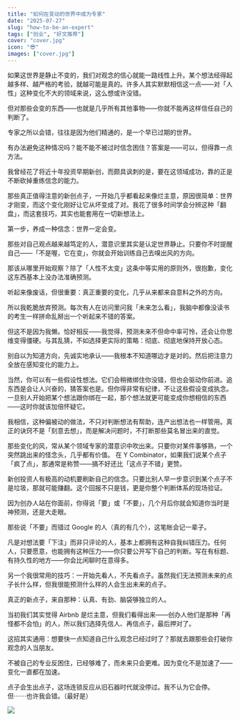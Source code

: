 ```yaml
---
title: "如何在变动的世界中成为专家"
date: "2025-07-27"
slug: "how-to-be-an-expert"
tags: ["创业", "好文推荐"]
cover: "cover.jpg"
icon: "😎"
images: ["cover.jpg"]
---
```

如果这世界是静止不变的，我们对观念的信心就能一路线性上升。某个想法经得起越多样、越严格的考验，就越可能是真的。许多人其实默默相信这一点——对「人性」这种变化不大的领域来说，这么想或许没错。



但对那些会变的东西——也就是几乎所有其他事物——你就不能再这样信任自己的判断了。



专家之所以会错，往往是因为他们精通的，是一个早已过期的世界。



有办法避免这种情况吗？能不能不被过时信念困住？答案是——可以，但得靠一点方法。



我曾经花了将近十年投资早期新创，而颇具讽刺的是，要在这领域成功，靠的正是不断砍掉重练信念的能力。



那些真正值得注意的新创点子，一开始几乎都看起来像烂主意，原因很简单：世界才刚变，而这个变化刚好让它从坏变成了对。我花了很多时间学会分辨这种「翻盘」，而这套技巧，其实也能套用在一切新想法上。



第一步，养成一种信念：世界一定会变。



那些对自己观点越来越笃定的人，潜意识里其实是认定世界静止。只要你不时提醒自己——「不是喔，它在变」，你就会开始训练自己去嗅出风的方向。



那该从哪里开始观察？除了「人性不太变」这条中等实用的原则外，很抱歉，变化这东西基本上没办法准确预测。



听起来像废话，但很重要：真正重要的变化，几乎从来都来自意料之外的方向。



所以我乾脆放弃预测。每次有人在访问里问我「未来怎么看」，我脑中都像没读书的考生一样拼命乱掰出一个听起来不错的答案。



但这不是因为我懒。恰好相反——我觉得，预测未来不但命中率可怜，还会让你思维变得僵硬。与其乱猜，不如选择更实际的策略：彻底、彻底地保持开放心态。



别自以为知道方向，先诚实地承认——我根本不知道哪边才是对的。然后把注意力全放在感知变化的能力上。



当然，你可以有一些假设性想法。它们会稍微绑住你没错，但也会驱动你前进。追东西是会让人兴奋的，猜答案也是。但你得非常有纪律，不让这些假设变成执念。
一旦别人开始把某个想法跟你绑在一起，那个想法就更可能变成你想相信的东西——这时你就该加倍怀疑它。



我相信，这种偏被动的做法，不只对判断想法有帮助，连产出想法也一样管用。真正的诀窍不是「刻意去想」，而是解决问题时，不打断那些莫名冒出来的直觉。



那些变化的风，常从某个领域专家的潜意识中吹出来。只要你对某件事够熟，一个突然跳出来的怪念头，几乎都有价值。
在 Y Combinator，如果我们说某个点子「疯了点」，那通常是称赞——搞不好还比「这点子不错」更赞。



新创投资人有极高的动机要刷新自己的信念。只要比别人早一步意识到某个点子不是垃圾，那就可能赚翻。这个回报不只是钱，更是你整个判断体系的现场验证。



因为创办人站在你面前，你得说「要」或「不要」，几个月后你就会知道你当时是神预测，还是大走眼。



那些说「不要」而错过 Google 的人（真的有几个），这笔帐会记一辈子。



凡是对想法要「下注」而非只评论的人，基本上都拥有这种自我纠错压力。任何人，只要愿意，也能拥有这种压力——你只要公开写下自己的判断。写在有标题、有持久性的地方——你会比闲聊时在意得多。



另一个我很常用的技巧：一开始先看人，不先看点子。虽然我们无法预测未来的点子长什么样，但我很能预测什么样的人会生出未来的点子。



真正的新点子，来自那种：认真、有劲、脑袋够独立的人。



当初我们其实觉得 Airbnb 是烂主意，但我们看得出来——创办人他们是那种「再怪都不会怕」的人，所以我们选择先信人、再信点子，最后押对了。



这招其实通用：想要快一点知道自己什么观念已经过时了？那就去跟那些会打破你观念的人当朋友。



不被自己的专业反困住，已经够难了，而未来只会更难。因为变化不是加速了——变化一直都在加速。



点子会生出点子，这场连锁反应从旧石器时代就没停过。我不认为它会停。
但⋯⋯也许我会错。（最好是）




![](https://prod-files-secure.s3.us-west-2.amazonaws.com/112d0858-5090-4d34-a606-b75eb8d65fd2/46476355-9cf3-4e99-9b7a-3531bc426380/1000202064.png?X-Amz-Algorithm=AWS4-HMAC-SHA256&X-Amz-Content-Sha256=UNSIGNED-PAYLOAD&X-Amz-Credential=ASIAZI2LB4666MW4HDEC%2F20250819%2Fus-west-2%2Fs3%2Faws4_request&X-Amz-Date=20250819T105038Z&X-Amz-Expires=3600&X-Amz-Security-Token=IQoJb3JpZ2luX2VjEHMaCXVzLXdlc3QtMiJIMEYCIQDhqk2VyAB63EwjmlkfGh4ZEVQocfnREZCLAhXpDkhyZAIhALTtXSDxT%2Fw7P6D658caKFoVkT3mdXtI2CmmX3x3XvAgKogECLz%2F%2F%2F%2F%2F%2F%2F%2F%2F%2FwEQABoMNjM3NDIzMTgzODA1IgwpJUS8eNT5XE20GfQq3ANI%2F%2BXQuMt%2BJgKsKcKCZ9XRvkEluTYp8AZUm702Om8CHuSNV%2BA%2FRpndYDmK%2BTTcaSqcwMBVDLYSdcBV1t%2B1dNCRzCOG9JGPgquewi70paFvGEor%2Fjx7uXs5l5TFGczJgGV6ke3U4VzrCJRMJcnsBLyXk40rRg72ztVZ4%2FBuYiPcY62mTKlQPTAqkcdCQEFA2JjsKYBQkUoKOzT%2BMG5S3qWtHpKwCJVkMVGlh0dqLNgbSkSyUf31kdRK9Xn5BUhFXaanBQaWVNeFPvNs2UczwEu%2Bz9ZRt5oNPnakymUQebkJPVb%2Bs9HgvKgXu3s7Hf4NkTVkLtcKKbiMFeZK7L5rhxva2WWTbRK8hq%2FctW8BTzahqSfks4MjVO8tsVB6JqkcCtiXKW8hjw1a%2FEVR1QdVhzYmgtGl4CAIZ14uOi4Zb5MTrOitdvMx1LgBpiqNhFGmwl6c%2FwSYbyPm2xzfVcihr2WYNUFrgDb0QWaJPakuhl1fGiHj5Nlh2oRRrMzOofUvcQVGg2SQGUe4Z98Ol%2F68TzGtmVU6YIpMvOWFkU0VTyRt7yd2O6kr8Stiz%2Bzs6kWMmxwD3M9XmDzvo26nhUFIKCbFGR8rcbtx5oY72ulgSz1w6OKUy1pISyVkrMIYZzD4pZHFBjqkAXe0IIzXBMHZI%2FXf3HzkGsG4N6s5jc8%2F9heFDeFjwh15cpyq1M9nTChmA7iLbjmXWm%2B7vlLYJ0%2B392%2B17Zwym9pKnvqLUY3seNcMsrhHDT04VOhtGVlnuGS4cp0%2ByNRtqH27RNK7VmAakPOzuiLKkyAZCFXv5092OJfbimIw2ju9us5iXwKl5sDsqMXADLzc9mjtOwfs35L4rmPwVK%2BWBboTysDi&X-Amz-Signature=3951d902ae49b81c9927fddee825cf7885a1af3b00da6205c9cac592baf302f2&X-Amz-SignedHeaders=host&x-amz-checksum-mode=ENABLED&x-id=GetObject)

